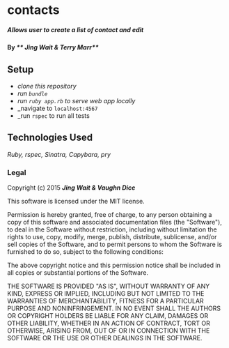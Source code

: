 # contacts

#####  Allows user to create a list of contact and edit  

#### By _** Jing Wait & Terry Marr**_

## Setup

* _clone this repository_
* _run `bundle`_
* _run `ruby app.rb` to serve web app locally_
* _navigate to `localhost:4567`
* _run `rspec` to run all tests

## Technologies Used

_Ruby, rspec, Sinatra, Capybara, pry_

### Legal

Copyright (c) 2015 **_Jing Wait & Vaughn Dice_**

This software is licensed under the MIT license.

Permission is hereby granted, free of charge, to any person obtaining a copy
of this software and associated documentation files (the "Software"), to deal
in the Software without restriction, including without limitation the rights
to use, copy, modify, merge, publish, distribute, sublicense, and/or sell
copies of the Software, and to permit persons to whom the Software is
furnished to do so, subject to the following conditions:

The above copyright notice and this permission notice shall be included in
all copies or substantial portions of the Software.

THE SOFTWARE IS PROVIDED "AS IS", WITHOUT WARRANTY OF ANY KIND, EXPRESS OR
IMPLIED, INCLUDING BUT NOT LIMITED TO THE WARRANTIES OF MERCHANTABILITY,
FITNESS FOR A PARTICULAR PURPOSE AND NONINFRINGEMENT. IN NO EVENT SHALL THE
AUTHORS OR COPYRIGHT HOLDERS BE LIABLE FOR ANY CLAIM, DAMAGES OR OTHER
LIABILITY, WHETHER IN AN ACTION OF CONTRACT, TORT OR OTHERWISE, ARISING FROM,
OUT OF OR IN CONNECTION WITH THE SOFTWARE OR THE USE OR OTHER DEALINGS IN
THE SOFTWARE.
